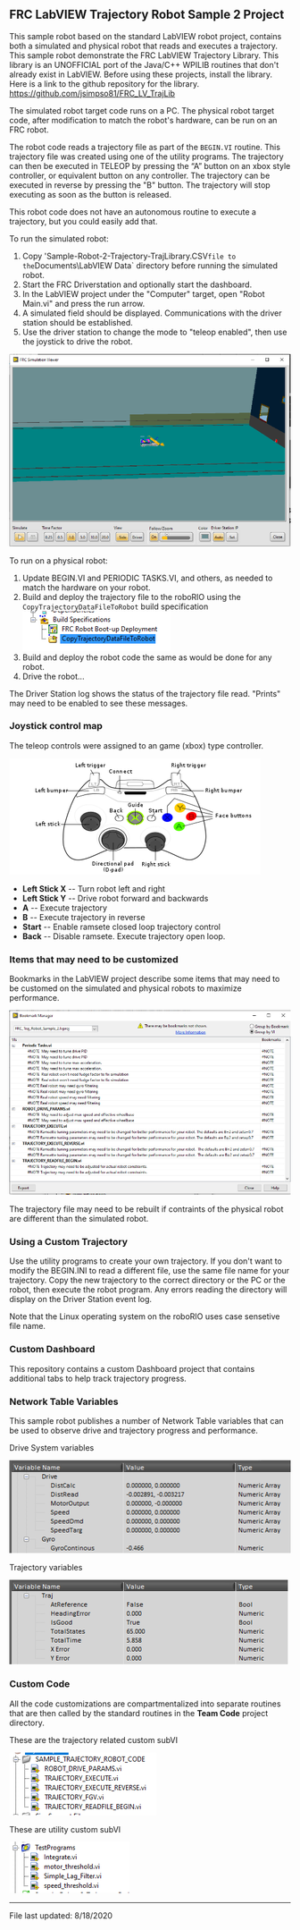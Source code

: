 ## FRC LabVIEW Trajectory Robot Sample 2 Project

This sample robot based on the standard LabVIEW robot project, contains both a simulated and physical robot that reads and executes a trajectory.  This sample robot demonstrate the FRC LabVIEW Trajectory Library.  This library is an UNOFFICIAL port of the Java/C++ 
WPILIB routines that don't already exist in LabVIEW.  Before using these projects, install the library.  Here is a link to the github repository for the library.  https://github.com/jsimpso81/FRC_LV_TrajLib

The simulated robot target code runs on a PC.  The physical robot target code, after modification to match the robot's hardware, can be run on an FRC robot.  

The robot code reads a trajectory file as part of the `BEGIN.VI` routine. This trajectory file was created using one of the utility programs.  The trajectory can then be executed in TELEOP by pressing the “A” button on an xbox style controller, or equivalent button on any controller.  The trajectory can be executed in reverse by pressing the "B" button.  The trajectory will stop executing as soon as the button is released.

This robot code does not have an autonomous routine to execute a trajectory, but you could easily add that.

To run the simulated robot:
1. Copy 'Sample-Robot-2-Trajectory-TrajLibrary.CSV` file to the `Documents\LabVIEW Data` directory before running the simulated robot.
1. Start the FRC Driverstation and optionally start the dashboard.
1. In the LabVIEW project under the "Computer" target, open "Robot Main.vi" and press the run arrow.
1. A simulated field should be displayed.  Communications with the driver station should be established.
1. Use the driver station to change the mode to "teleop enabled", then use the joystick to drive the robot.

![simulation!](images/sim_robot.PNG)

To run on a physical robot:
1. Update BEGIN.VI and PERIODIC TASKS.VI, and others, as needed to match the hardware on your robot.
1. Build and deploy the trajectory file to the roboRIO using the `CopyTrajectoryDataFileToRobot` build specification
![Samp2 Build!](images/Sample2_BuildSpec.PNG)
1. Build and deploy the robot code the same as would be done for any robot.
1. Drive the robot...

The Driver Station log shows the status of the trajectory file read.  "Prints" may need to be enabled to see these messages.

### Joystick control map

The teleop controls were assigned to an game (xbox) type controller.

![joystick!](images/xbox-360_controller.png)

- **Left Stick X** -- Turn robot left and right
- **Left Stick Y** -- Drive robot forward and backwards
- **A** -- Execute trajectory
- **B** -- Execute trajectory in reverse
- **Start** -- Enable ramsete closed loop trajectory control
- **Back** -- Disable ramsete. Execute trajectory open loop.


### Items that may need to be customized

Bookmarks in the LabVIEW project describe some items that may need to be customed on the simulated and physical robots to maximize performance.  

![Samp1Notes](images/sample_2_bookmarks.PNG)

The trajectory file may need to be rebuilt if contraints of the physical robot are different than the simulated robot.

### Using a Custom Trajectory

Use the utility programs to create your own trajectory.  If you don't want to modify the BEGIN.INI to read a different file, use the same file name for your trajectory.  Copy the new trajectory to the correct directory or the PC or the robot, then execute the robot program.  Any errors reading the directory will display on the Driver Station event log.

Note that the Linux operating system on the roboRIO uses case sensetive file name.

### Custom Dashboard

This repository contains a custom Dashboard project that contains additional tabs to help track trajectory progress.

### Network Table Variables

This sample robot publishes a number of Network Table variables that can be used to observe drive and trajectory progress and performance.

Drive System variables

![Samp1Notes](images/sample_2_drive_dash.PNG)

Trajectory variables

![Samp1Notes](images/sample_2_traj_dash.PNG)

### Custom Code

All the code customizations are compartmentalized into separate routines that are then called by the standard 
routines in the **Team Code** project directory.

These are the trajectory related custom subVI

![Samp1code](images/sample_2_traj_code.PNG)

These are utility custom subVI

![Samp1code](images/sample_2_misc_code.PNG)


---
File last updated: 8/18/2020
